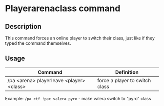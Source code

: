 # Playerarenaclass command

## Description

This command forces an online player to switch their class, just like if they typed the command themselves.

## Usage

| Command                                  | Definition                     |
|------------------------------------------|--------------------------------|
| /pa \<arena\> playerleave \<player\> \<class\> | force a player to switch class |

Example: `/pa ctf !pac valera pyro` - make valera switch to "pyro" class

